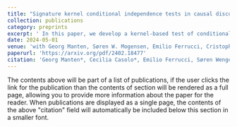 ```yaml
---
title: "Signature kernel conditional independence tests in causal discovery for stochastic processes"
collection: publications
category: preprints
excerpt: ' In this paper, we develop a kernel-based test of conditional independence (CI) on "path-space" -- solutions to SDEs -- by leveraging recent advances in signature kernels. We demonstrate strictly superior performance of our proposed CI test compared to existing approaches on path-space. Then, we develop constraint-based causal discovery algorithms for acyclic stochastic dynamical systems (allowing for loops) that leverage temporal information to recover the entire directed graph.'
date: 2024-05-01
venue: 'with Georg Manten, Søren W. Mogensen, Emilio Ferrucci, Cristopher Salvi and Niki Kilbertus'
paperurl: 'https://arxiv.org/pdf/2402.18477'
citation: 'Georg Manten*, Cecilia Casolo*, Emilio Ferrucci, Søren Wengel Mogensen, Cristopher Salvi, and Niki Kilbertus. "Signature kernel conditional independence tests in causal discovery for stochastic processes." (2024).'
---
```


The contents above will be part of a list of publications, if the user clicks the link for the publication than the contents of section will be rendered as a full page, allowing you to provide more information about the paper for the reader. When publications are displayed as a single page, the contents of the above "citation" field will automatically be included below this section in a smaller font.
